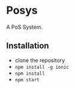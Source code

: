 # Posys

A PoS System.

## Installation

* clone the repository
* `npm install -g ionic`
* `npm install`
* `npm start`
